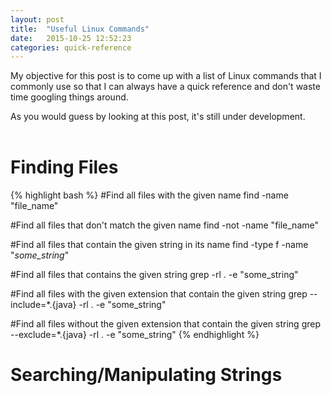 ```yaml
---
layout: post
title:  "Useful Linux Commands"
date:   2015-10-25 12:52:23
categories: quick-reference 
---
```

My objective for this post is to come up with a list of Linux commands that I commonly use so that I can always have a quick reference and don't waste time googling things around.

As you would guess by looking at this post, it's still under development.  
<br/>

# Finding Files 
{% highlight bash %}
#Find all files with the given name
find -name "file_name"		           	

#Find all files that don't match the given name
find -not -name "file_name"		  	 

#Find all files that contain the given string in its name
find -type f -name "*some_string*"  

#Find all files that contains the given string
grep -rl . -e  "some_string"

#Find all files with the given extension that contain the given string
grep --include=\*.{java} -rl . -e "some_string"

#Find all files without the given extension that contain the given string
grep --exclude=\*.{java} -rl . -e "some_string"
{% endhighlight %}
<br/>

# Searching/Manipulating Strings





